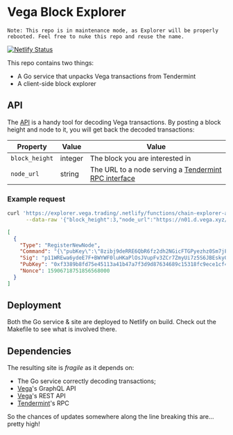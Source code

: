 #  Vega Block Explorer

```
Note: This repo is in maintenance mode, as Explorer will be properly rebooted. Feel free to nuke this repo and reuse the name. 
```

[![Netlify Status](https://api.netlify.com/api/v1/badges/4fff1f7f-315e-46dd-b821-2ddae569ebbc/deploy-status)](https://app.netlify.com/sites/vega-testnet-explorer/deploys)

This repo contains two things:
- A Go service that unpacks Vega transactions from Tendermint
- A client-side block explorer

## API
The [API](https://github.com/vegaprotocol/explorer/tree/master/api) is a handy tool for decoding Vega transactions. By posting a block height and node to it, you will get back the decoded transactions:

| Property  | Value | Value |
| ------------- | ------------- | ------------- |
| `block_height`  | integer  | The block you are interested in |
| `node_url`  | string  | The URL to a node serving a [Tendermint RPC interface](https://docs.tendermint.com/master/rpc/) |

### Example request
```bash
curl 'https://explorer.vega.trading/.netlify/functions/chain-explorer-api' \
      --data-raw '{"block_height":3,"node_url":"https://n01.d.vega.xyz/tm/"}'
```

```json
[
  {
    "Type": "RegisterNewNode",
    "Command": "{\"pubKey\":\"8zibj9deRRE6QbR6fz2dh2NGicFTGPyezhz0Sm7jFic=\",\"chainPubKey\":\"FiTeZCDdqSkwgtSDgCiUaJgVDSg1FhJJ0tcx6AGT4kWLd1uzQg==\"}",
    "Sig": "p11WREwa6ydeE7F+BWYWF0luHKaPlOsJVupFv3ZCr7ZmyUi7z5S6JBEsky0hFfa2vY7WLhTZFJPqFBJqtcMoBw==",
    "PubKey": "0xf3389b8fd75e45113a41b47a7f3d9d87634689c15318fc9ece1cf44a6ee31627",
    "Nonce": 15906718751856568000
  }
]
```

## Deployment
Both the Go service & site are deployed to Netlify on build. Check out the Makefile to see what is involved there.

## Dependencies
The resulting site is *fragile* as it depends on:
- The Go service correctly decoding transactions;
- [Vega](https://github.com/vegaprotocol/vega)'s GraphQL API
- [Vega](https://github.com/vegaprotocol/vega)'s REST API
- [Tendermint](https://github.com/tendermint/tendermint)'s RPC

So the chances of updates somewhere along the line breaking this are... pretty high!

